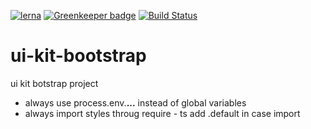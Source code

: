 [![lerna](https://img.shields.io/badge/maintained%20with-lerna-cc00ff.svg)](https://lernajs.io/) [![Greenkeeper badge](https://badges.greenkeeper.io/budarin/ui-kit-bootstrap.svg)](https://greenkeeper.io/)
[![Build Status](https://travis-ci.com/budarin/react-http-bootstrap-project.svg?branch=master)](https://travis-ci.com/budarin/react-http-bootstrap-project)

# ui-kit-bootstrap

ui kit botstrap project

-   always use process.env.**...** instead of global variables
-   always import styles throug require - ts add .default in case import
